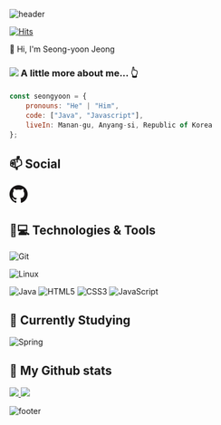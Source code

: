 ![header](https://capsule-render.vercel.app/api?color=gradient&customColorList=0,2,2,5,30&text=Hello%World!&animation=scaleIn)

[![Hits](https://hits.seeyoufarm.com/api/count/incr/badge.svg?url=https%3A%2F%2Fgithub.com%2Fyooning92%2Fyooning92&count_bg=%239D9E9A&title_bg=%23555555&icon=&icon_color=%23E7E7E7&title=hits&edge_flat=false)](https://hits.seeyoufarm.com)

👋 Hi, I'm Seong-yoon Jeong

### <img src="https://media.giphy.com/media/VgCDAzcKvsR6OM0uWg/giphy.gif" width="50"> A little more about me...  👆 

```javascript
const seongyoon = {
    pronouns: "He" | "Him",
    code: ["Java", "Javascript"],
    liveIn: Manan-gu, Anyang-si, Republic of Korea
};
```

## 📫 Social
[![GitHub](icons/github.png)](https://github.com/yooning92)

## 🚀💻 Technologies & Tools
  ![Git](https://img.shields.io/badge/-Git-black?style=flat-square&logo=git)
  
  ![Linux](https://img.shields.io/badge/linux-FCC624?style=for-the-badge&logo=linux&logoColor=black)
  
  ![Java](https://img.shields.io/badge/Java-orange?style=flat-square&logo=java)
  ![HTML5](https://img.shields.io/badge/-HTML5-E34F26?style=flat-square&logo=html5&logoColor=white)
  ![CSS3](https://img.shields.io/badge/-CSS3-1572B6?style=flat-square&logo=css3)
  ![JavaScript](https://img.shields.io/badge/-JavaScript-black?style=flat-square&logo=javascript)

## 🌱 Currently Studying
 ![Spring](https://img.shields.io/badge/spring-6DB33F?style=for-the-badge&logo=spring&logoColor=white)


## 🔧 My Github stats
<p>
  <a href="https://github.com/yooning92">
    <img src="https://github-readme-stats.vercel.app/api/top-langs/?username=yooning92&layout=compact&show_icons=true&show_owner=yooning92&hide_title=false&theme=gruvbox" />
  </a>
  <a href="https://github.com/yooning92">
    <img src="https://github-readme-stats.vercel.app/api?username=yooning92&hide_title=false&show_icons=true&include_all_commits=ture&theme=gruvbox" />
  </a>
</p>

![footer](https://capsule-render.vercel.app/api?section=footer)
